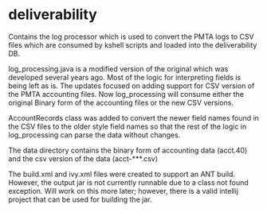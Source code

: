 # deliverability

Contains the log processor which is used to convert the PMTA logs to CSV files which are consumed by kshell scripts and loaded into the deliverability DB.

log_processing.java is a modified version of the original which was developed several years ago. Most of the logic for interpreting fields is being left as is. The updates focused on adding support for CSV version of the PMTA accounting files. Now log_processing will consume either the original Binary form of the accounting files or the new CSV versions.

AccountRecords class was added to convert the newer field names found in the CSV files to the older style field names so that the rest of the logic in log_processing can parse the data without changes.

The data directory contains the binary form of accounting data (acct.40) and the csv version of the data (acct-***.csv)

The build.xml and ivy.xml files were created to support an ANT build. However, the output jar is not currently runnable due to a class not found exception. Will work on this more later; however, there is a valid intellij project that can be used for building the jar.
